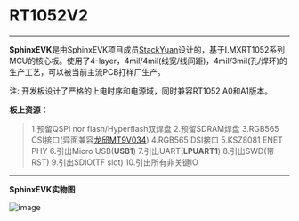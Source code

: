 # RT1052V2

---

**SphinxEVK**是由SphinxEVK项目成员[StackYuan](https://github.com/StackYuan)设计的，基于I.MXRT1052系列MCU的核心板。使用了4-layer，4mil/4mil(线宽/线间距)，4mil/3mil(孔/焊环)的生产工艺，可以被当前主流PCB打样厂生产。

注: 开发板设计了严格的上电时序和电源域，同时兼容RT1052 A0和A1版本。


**板上资源：**

> 1.预留QSPI nor flash/Hyperflash双焊盘
> 2.预留SDRAM焊盘
> 3.RGB565 CSI接口(异面兼容[龙邱MT9V034](https://item.taobao.com/item.htm?spm=a1z10.1-c-s.w5003-17544280197.3.4d1e5e05JhMYK8&id=562070292609&scene=taobao_shop))
> 4.RGB565 DSI接口
> 5.KSZ8081 ENET PHY
> 6.引出Micro USB(**USB1**) 
> 7.引出UART(**LPUART1**)
> 8.引出SWD(带RST)
> 9.引出SDIO(TF slot)
> 10.引出所有非关键IO

---

**SphinxEVK实物图**

![image](https://github.com/SphinxEVK/RT1052V2/blob/master/SphinxEVK.jpg)
